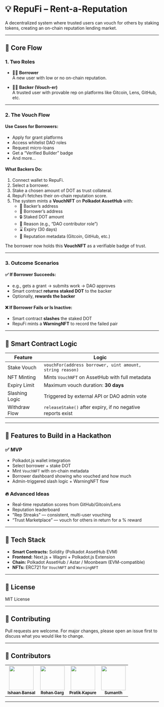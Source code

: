 # 💡 RepuFi – Rent-a-Reputation

A decentralized system where trusted users can vouch for others by staking tokens, creating an on-chain reputation lending market.

---

## 🧩 Core Flow

### 1. Two Roles

- 🧑‍🎓 **Borrower**  
  A new user with low or no on-chain reputation.

- 🧔‍♂ **Backer (Vouch-er)**  
  A trusted user with provable rep on platforms like Gitcoin, Lens, GitHub, etc.

---

### 2. The Vouch Flow

#### Use Cases for Borrowers:
- Apply for grant platforms  
- Access whitelist DAO roles  
- Request micro-loans  
- Get a “Verified Builder” badge  
- And more...

#### What Backers Do:
1. Connect wallet to RepuFi.
2. Select a borrower.
3. Stake a chosen amount of DOT as trust collateral.
4. RepuFi fetches their on-chain reputation score.
5. The system mints a **VouchNFT** on **Polkadot AssetHub** with:
   - 🪪 Backer’s address  
   - 👤 Borrower’s address  
   - 🔒 Staked DOT amount  
   - 📜 Reason (e.g., “DAO contributor role”)  
   - ⌛ Expiry (30 days)  
   - 🧠 Reputation metadata (Gitcoin, GitHub, etc.)

The borrower now holds this **VouchNFT** as a verifiable badge of trust.

---

### 3. Outcome Scenarios

#### ✅ If Borrower Succeeds:
- e.g., gets a grant → submits work → DAO approves  
- Smart contract **returns staked DOT** to the backer  
- Optionally, **rewards the backer**

#### ❌ If Borrower Fails or Is Inactive:
- Smart contract **slashes** the staked DOT  
- RepuFi mints a **WarningNFT** to record the failed pair

---

## 🔐 Smart Contract Logic

| Feature         | Logic                                                                 |
|-----------------|-----------------------------------------------------------------------|
| Stake Vouch     | `vouchFor(address borrower, uint amount, string reason)`             |
| NFT Minting     | Mints `VouchNFT` on AssetHub with full metadata                      |
| Expiry Limit    | Maximum vouch duration: **30 days**                                  |
| Slashing Logic  | Triggered by external API or DAO admin vote                          |
| Withdraw Flow   | `releaseStake()` after expiry, if no negative reports exist          |

---

## 🎁 Features to Build in a Hackathon

### ✅ MVP
- Polkadot.js wallet integration  
- Select borrower + stake DOT  
- Mint `VouchNFT` with on-chain metadata  
- Borrower dashboard showing who vouched and how much  
- Admin-triggered slash logic + WarningNFT flow  

### 🔥 Advanced Ideas
- Real-time reputation scores from GitHub/Gitcoin/Lens  
- Reputation leaderboard  
- "Rep Streaks" — consistent, multi-user vouching  
- “Trust Marketplace” — vouch for others in return for a % reward  

---

## 🚀 Tech Stack
- **Smart Contracts:** Solidity (Polkadot AssetHub EVM)
- **Frontend:** Next.js + Wagmi + Polkadot.js Extension
- **Chain:** Polkadot AssetHub / Astar / Moonbeam (EVM-compatible)
- **NFTs:** ERC721 for `VouchNFT` and `WarningNFT`

---

## 📜 License
MIT License

---

## 🙌 Contributing
Pull requests are welcome. For major changes, please open an issue first to discuss what you would like to change.

---

## 📢 Contributors

<table>
  <tr>
    <td align="center">
      <a href="https://github.com/bansal-ishaan">
        <img src="https://avatars.githubusercontent.com/bansal-ishaan" width="80px;" alt=""/>
        <br /><sub><b>Ishaan Bansal</b></sub>
      </a>
    </td>
     <td align="center">
      <a href="https://github.com/Rohan-droid7341">
        <img src="https://avatars.githubusercontent.com/Rohan-droid7341" width="80px;" alt=""/>
        <br /><sub><b>Rohan Garg</b></sub>
      </a>
    </td>
     <td align="center">
      <a href="https://github.com/yourusername">
        <img src="https://avatars.githubusercontent.com/yourusername" width="80px;" alt=""/>
        <br /><sub><b>Pratik Kapure</b></sub>
      </a>
    </td>
     <td align="center">
      <a href="https://github.com/yourusername">
        <img src="https://avatars.githubusercontent.com/yourusername" width="80px;" alt=""/>
        <br /><sub><b>Sumanth</b></sub>
      </a>
    </td>
    <!-- Add more contributors below by duplicating the <td> block -->
  </tr>
</table>

---


